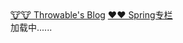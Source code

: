 ﻿<!-- index.html -->

<body>
  <nav>
    <a href="https://throwx.cn">🐮🐮 Throwable's Blog</a>
    <a href="https://spring.throwx.cn">❤️❤️ Spring专栏</a>
  </nav>
  <div id="app">加载中......</div>
</body>